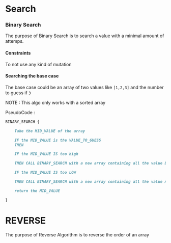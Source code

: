 # Search

### Binary Search

The purpose of Binary Search is to search a value with a minimal amount of attemps.

#### Constraints

To not use any kind of mutation

#### Searching the base case

The base case could be an array of two values like `[1,2,3]` and the number to guess if `3`

NOTE : This algo only works with a sorted array

PseudoCode :

```md
BINARY_SEARCH {

    Take the MID_VALUE of the array

    IF the MID_VALUE is the VALUE_TO_GUESS
    THEN

    IF the MID_VALUE IS too high

    THEN CALL BINARY_SEARCH with a new array containing all the value BEFORE the MID_VALUE

    IF the MID_VALUE IS too LOW

    THEN CALL BINARY_SEARCH with a new array containing all the value AFTER the MID_VALUE

    return the MID_VALUE

}
```

# REVERSE

The purpose of Reverse Algorithm is to reverse the order of an array
